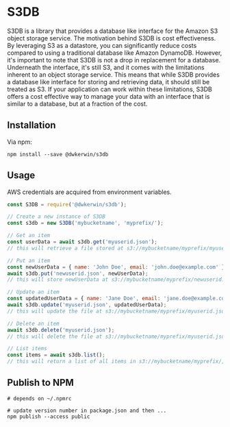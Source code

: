 # S3DB

S3DB is a library that provides a database like interface for the Amazon S3 object storage service. The motivation behind S3DB is cost effectiveness. By leveraging S3 as a datastore, you can significantly reduce costs compared to using a traditional database like Amazon DynamoDB. However, it's important to note that S3DB is not a drop in replacement for a database. Underneath the interface, it's still S3, and it comes with the limitations inherent to an object storage service. This means that while S3DB provides a database like interface for storing and retrieving data, it should still be treated as S3. If your application can work within these limitations, S3DB offers a cost effective way to manage your data with an interface that is similar to a database, but at a fraction of the cost.

## Installation

Via npm:
```shell
npm install --save @dwkerwin/s3db
```

## Usage

AWS credentials are acquired from environment variables.

```javascript
const S3DB = require('@dwkerwin/s3db');

// Create a new instance of S3DB
const s3db = new S3DB('mybucketname', 'myprefix/');

// Get an item
const userData = await s3db.get('myuserid.json');
// this will retrieve a file stored at s3://mybucketname/myprefix/myuserid.json

// Put an item
const newUserData = { name: 'John Doe', email: 'john.doe@example.com' };
await s3db.put('newuserid.json', newUserData);
// this will store newUserData at s3://mybucketname/myprefix/newuserid.json

// Update an item
const updatedUserData = { name: 'Jane Doe', email: 'jane.doe@example.com' };
await s3db.update('myuserid.json', updatedUserData);
// this will update the file at s3://mybucketname/myprefix/myuserid.json with updatedUserData

// Delete an item
await s3db.delete('myuserid.json');
// this will delete the file at s3://mybucketname/myprefix/myuserid.json

// List items
const items = await s3db.list();
// this will return a list of all items in s3://mybucketname/myprefix/, including items in subdirectories
```

## Publish to NPM

```shell
# depends on ~/.npmrc

# update version number in package.json and then ...
npm publish --access public
```
